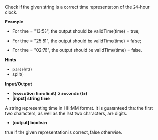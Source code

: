 Check if the given string is a correct time representation of the 24-hour clock.

**Example**
-   For time = "13:58", the output should be
validTime(time) = true;

-   For time = "25:51", the output should be
validTime(time) = false;

-   For time = "02:76", the output should be
validTime(time) = false.

**Hints**
-   parseInt()
-   split()

**Input/Output**

- **[execution time limit] 5 seconds (ts)**
- **[input] string time**

A string representing time in HH:MM format. It is guaranteed that the first two characters, as well as the last two characters, are digits.

-   **[output] boolean**

true if the given representation is correct, false otherwise.

